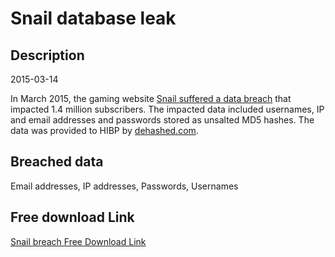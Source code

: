 # Snail database leak

## Description

2015-03-14

In March 2015, the gaming website <a href="https://www.technadu.com/emuparadise-1-1-million-user-data-breach/70025/" target="_blank" rel="noopener">Snail suffered a data breach</a> that impacted 1.4 million subscribers. The impacted data included usernames, IP and email addresses and passwords stored as unsalted MD5 hashes. The data was provided to HIBP by <a href="https://dehashed.com/" target="_blank" rel="noopener">dehashed.com</a>.

## Breached data

Email addresses, IP addresses, Passwords, Usernames

## Free download Link

[Snail breach Free Download Link](https://link-to.net/1229997/275.6522043505877/dynamic/?r=aHR0cHM6Ly93d3cubWVkaWFmaXJlLmNvbS92aWV3L29UQ3JsV2l6eHFmUE1hRi9zbmFpbC5jb20vZmlsZQ==)